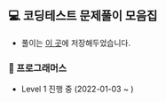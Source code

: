 ## 💻 코딩테스트 문제풀이 모음집
+ 풀이는 [이 곳](https://wisesaturn.github.io/Solve-Problem-detail/ "코딩테스트 문제풀이 모음집 해설")에 저장해두었습니다. 
### 📍 프로그래머스

+ Level 1 진행 중 (2022-01-03 ~ )
